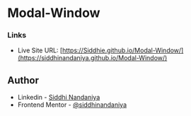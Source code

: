 # Modal-Window
### Links

- Live Site URL: [https://Siddhie.github.io/Modal-Window/](https://siddhinandaniya.github.io/Modal-Window/)

## Author

- Linkedin - [Siddhi Nandaniya](https://www.linkedin.com/in/siddhie/)
- Frontend Mentor - [@siddhinandaniya](https://www.frontendmentor.io/profile/Siddhie)
